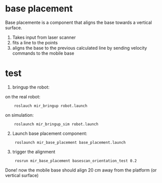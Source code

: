 base placement
==============

Base placemente is a component that aligns the base towards a vertical surface.

1. Takes input from laser scanner
2. fits a line to the points
3. aligns the base to the previous calculated line by sending velocity commands to the mobile base

test
====

1. bringup the robot:

on the real robot:

		roslauch mir_bringup robot.launch

on simulation:

		roslaunch mir_bringup_sim robot.launch
		
2. Launch base placement component:

		roslaunch mir_base_placement base_placement.launch

3. trigger the alignment

		rosrun mir_base_placement basescan_orientation_test 0.2

Done! now the mobile base should align 20 cm away from the platform (or vertical surface)